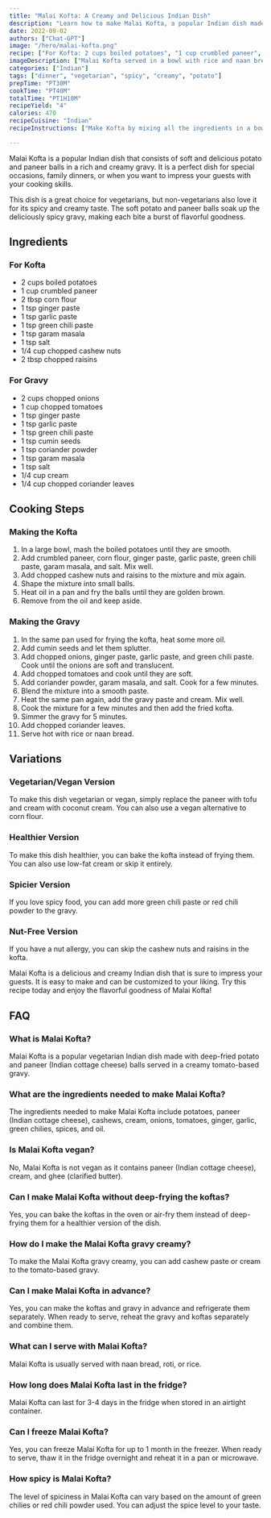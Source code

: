 ```yaml
---
title: "Malai Kofta: A Creamy and Delicious Indian Dish"
description: "Learn how to make Malai Kofta, a popular Indian dish made with soft potato and paneer balls in a rich and creamy gravy."
date: 2022-09-02
authors: ["Chat-GPT"]
image: "/hero/malai-kofta.png"
recipe: ["For Kofta: 2 cups boiled potatoes", "1 cup crumbled paneer", "2 tbsp corn flour", "1 tsp ginger paste", "1 tsp garlic paste", "1 tsp green chili paste", "1 tsp garam masala", "1 tsp salt", "1/4 cup chopped cashew nuts", "2 tbsp chopped raisins", "For Gravy: 2 cups chopped onions", "1 cup chopped tomatoes", "1 tsp ginger paste", "1 tsp garlic paste", "1 tsp green chili paste", "1 tsp cumin seeds", "1 tsp coriander powder", "1 tsp garam masala", "1 tsp salt", "1/4 cup cream", "1/4 cup chopped coriander leaves"]
imageDescription: ["Malai Kofta served in a bowl with rice and naan bread"]
categories: ["Indian"]
tags: ["dinner", "vegetarian", "spicy", "creamy", "potato"]
prepTime: "PT30M"
cookTime: "PT40M"
totalTime: "PT1H10M"
recipeYield: "4"
calories: 470
recipeCuisine: "Indian"
recipeInstructions: ["Make Kofta by mixing all the ingredients in a bowl and shaping them into small balls. Fry them in oil till golden brown.", "For the gravy, heat oil in a pan and add cumin seeds. Then add onions, ginger paste, garlic paste and green chili paste. Cook until onions are soft.", "Add chopped tomatoes and cook till they are soft. Then add coriander powder, garam masala and salt. Cook for a few minutes and then blend into a smooth paste.", "Heat the same pan, add the gravy paste and cream. Cook for a few minutes and add the fried kofta.", "Simmer the gravy for 5 minutes and then add chopped coriander leaves. Serve hot with rice or naan bread."]

---
```


Malai Kofta is a popular Indian dish that consists of soft and delicious potato and paneer balls in a rich and creamy gravy. It is a perfect dish for special occasions, family dinners, or when you want to impress your guests with your cooking skills. 

This dish is a great choice for vegetarians, but non-vegetarians also love it for its spicy and creamy taste. The soft potato and paneer balls soak up the deliciously spicy gravy, making each bite a burst of flavorful goodness.

## Ingredients

### For Kofta

- 2 cups boiled potatoes
- 1 cup crumbled paneer
- 2 tbsp corn flour
- 1 tsp ginger paste
- 1 tsp garlic paste
- 1 tsp green chili paste
- 1 tsp garam masala
- 1 tsp salt
- 1/4 cup chopped cashew nuts
- 2 tbsp chopped raisins

### For Gravy

- 2 cups chopped onions
- 1 cup chopped tomatoes
- 1 tsp ginger paste
- 1 tsp garlic paste
- 1 tsp green chili paste
- 1 tsp cumin seeds
- 1 tsp coriander powder
- 1 tsp garam masala
- 1 tsp salt
- 1/4 cup cream
- 1/4 cup chopped coriander leaves

## Cooking Steps

### Making the Kofta

1. In a large bowl, mash the boiled potatoes until they are smooth.
2. Add crumbled paneer, corn flour, ginger paste, garlic paste, green chili paste, garam masala, and salt. Mix well.
3. Add chopped cashew nuts and raisins to the mixture and mix again.
4. Shape the mixture into small balls.
5. Heat oil in a pan and fry the balls until they are golden brown.
6. Remove from the oil and keep aside.

### Making the Gravy

1. In the same pan used for frying the kofta, heat some more oil.
2. Add cumin seeds and let them splutter.
3. Add chopped onions, ginger paste, garlic paste, and green chili paste. Cook until the onions are soft and translucent.
4. Add chopped tomatoes and cook until they are soft.
5. Add coriander powder, garam masala, and salt. Cook for a few minutes.
6. Blend the mixture into a smooth paste.
7. Heat the same pan again, add the gravy paste and cream. Mix well.
8. Cook the mixture for a few minutes and then add the fried kofta.
9. Simmer the gravy for 5 minutes.
10. Add chopped coriander leaves.
11. Serve hot with rice or naan bread.

## Variations

### Vegetarian/Vegan Version

To make this dish vegetarian or vegan, simply replace the paneer with tofu and cream with coconut cream. You can also use a vegan alternative to corn flour.

### Healthier Version

To make this dish healthier, you can bake the kofta instead of frying them. You can also use low-fat cream or skip it entirely.

### Spicier Version

If you love spicy food, you can add more green chili paste or red chili powder to the gravy.

### Nut-Free Version

If you have a nut allergy, you can skip the cashew nuts and raisins in the kofta.

Malai Kofta is a delicious and creamy Indian dish that is sure to impress your guests. It is easy to make and can be customized to your liking. Try this recipe today and enjoy the flavorful goodness of Malai Kofta!

## FAQ

### What is Malai Kofta?

Malai Kofta is a popular vegetarian Indian dish made with deep-fried potato and paneer (Indian cottage cheese) balls served in a creamy tomato-based gravy.

### What are the ingredients needed to make Malai Kofta?

The ingredients needed to make Malai Kofta include potatoes, paneer (Indian cottage cheese), cashews, cream, onions, tomatoes, ginger, garlic, green chilies, spices, and oil.

### Is Malai Kofta vegan?

No, Malai Kofta is not vegan as it contains paneer (Indian cottage cheese), cream, and ghee (clarified butter).

### Can I make Malai Kofta without deep-frying the koftas?

Yes, you can bake the koftas in the oven or air-fry them instead of deep-frying them for a healthier version of the dish.

### How do I make the Malai Kofta gravy creamy?

To make the Malai Kofta gravy creamy, you can add cashew paste or cream to the tomato-based gravy.

### Can I make Malai Kofta in advance?

Yes, you can make the koftas and gravy in advance and refrigerate them separately. When ready to serve, reheat the gravy and koftas separately and combine them.

### What can I serve with Malai Kofta?

Malai Kofta is usually served with naan bread, roti, or rice.

### How long does Malai Kofta last in the fridge?

Malai Kofta can last for 3-4 days in the fridge when stored in an airtight container.

### Can I freeze Malai Kofta?

Yes, you can freeze Malai Kofta for up to 1 month in the freezer. When ready to serve, thaw it in the fridge overnight and reheat it in a pan or microwave.

### How spicy is Malai Kofta?

The level of spiciness in Malai Kofta can vary based on the amount of green chilies or red chili powder used. You can adjust the spice level to your taste.